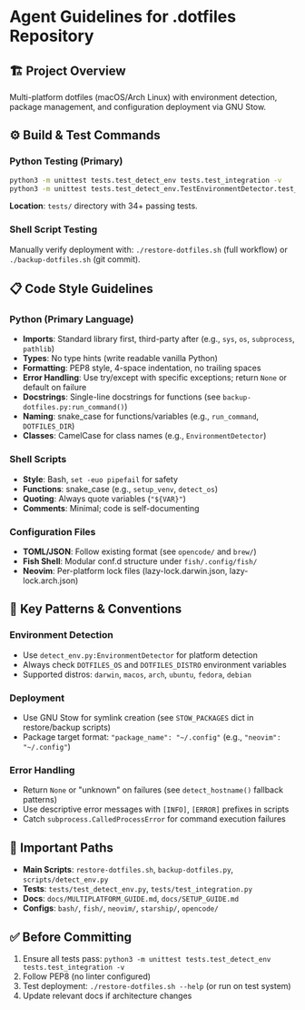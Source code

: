 # Agent Guidelines for .dotfiles Repository

## 🏗️ Project Overview
Multi-platform dotfiles (macOS/Arch Linux) with environment detection, package management, and configuration deployment via GNU Stow.

## ⚙️ Build & Test Commands

### Python Testing (Primary)
```bash
python3 -m unittest tests.test_detect_env tests.test_integration -v
python3 -m unittest tests.test_detect_env.TestEnvironmentDetector.test_detect_os_darwin -v  # Single test
```
**Location**: `tests/` directory with 34+ passing tests.

### Shell Script Testing
Manually verify deployment with: `./restore-dotfiles.sh` (full workflow) or `./backup-dotfiles.sh` (git commit).

## 📋 Code Style Guidelines

### Python (Primary Language)
- **Imports**: Standard library first, third-party after (e.g., `sys`, `os`, `subprocess`, `pathlib`)
- **Types**: No type hints (write readable vanilla Python)
- **Formatting**: PEP8 style, 4-space indentation, no trailing spaces
- **Error Handling**: Use try/except with specific exceptions; return `None` or default on failure
- **Docstrings**: Single-line docstrings for functions (see `backup-dotfiles.py:run_command()`)
- **Naming**: snake_case for functions/variables (e.g., `run_command`, `DOTFILES_DIR`)
- **Classes**: CamelCase for class names (e.g., `EnvironmentDetector`)

### Shell Scripts
- **Style**: Bash, `set -euo pipefail` for safety
- **Functions**: snake_case (e.g., `setup_venv`, `detect_os`)
- **Quoting**: Always quote variables (`"${VAR}"`)
- **Comments**: Minimal; code is self-documenting

### Configuration Files
- **TOML/JSON**: Follow existing format (see `opencode/` and `brew/`)
- **Fish Shell**: Modular conf.d structure under `fish/.config/fish/`
- **Neovim**: Per-platform lock files (lazy-lock.darwin.json, lazy-lock.arch.json)

## 🔧 Key Patterns & Conventions

### Environment Detection
- Use `detect_env.py:EnvironmentDetector` for platform detection
- Always check `DOTFILES_OS` and `DOTFILES_DISTRO` environment variables
- Supported distros: `darwin`, `macos`, `arch`, `ubuntu`, `fedora`, `debian`

### Deployment
- Use GNU Stow for symlink creation (see `STOW_PACKAGES` dict in restore/backup scripts)
- Package target format: `"package_name": "~/.config"` (e.g., `"neovim": "~/.config"`)

### Error Handling
- Return `None` or "unknown" on failures (see `detect_hostname()` fallback patterns)
- Use descriptive error messages with `[INFO]`, `[ERROR]` prefixes in scripts
- Catch `subprocess.CalledProcessError` for command execution failures

## 📁 Important Paths
- **Main Scripts**: `restore-dotfiles.sh`, `backup-dotfiles.py`, `scripts/detect_env.py`
- **Tests**: `tests/test_detect_env.py`, `tests/test_integration.py`
- **Docs**: `docs/MULTIPLATFORM_GUIDE.md`, `docs/SETUP_GUIDE.md`
- **Configs**: `bash/`, `fish/`, `neovim/`, `starship/`, `opencode/`

## ✅ Before Committing
1. Ensure all tests pass: `python3 -m unittest tests.test_detect_env tests.test_integration -v`
2. Follow PEP8 (no linter configured)
3. Test deployment: `./restore-dotfiles.sh --help` (or run on test system)
4. Update relevant docs if architecture changes
